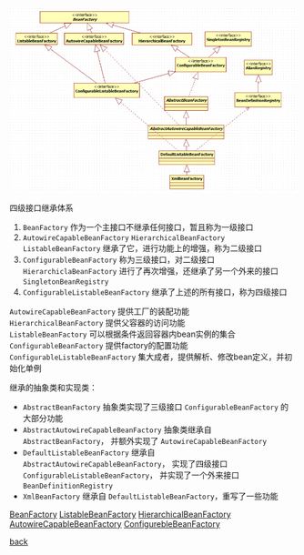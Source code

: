 ![体系结构图](../image/1.png)  

四级接口继承体系  
  1. `BeanFactory` 作为一个主接口不继承任何接口，暂且称为一级接口  
  2. `AutowireCapableBeanFactory` `HierarchicalBeanFactory` `ListableBeanFactory` 继承了它，进行功能上的增强，称为二级接口  
  3. `ConfigurableBeanFactory` 称为三级接口，对二级接口 `HierarchiclaBeanFactory` 进行了再次增强，还继承了另一个外来的接口 `SingletonBeanRegistry`  
  4. `ConfigurableListableBeanFactory` 继承了上述的所有接口，称为四级接口  

`AutowireCapableBeanFactory` 提供工厂的装配功能  
`HierarchicalBeanFactory` 提供父容器的访问功能  
`ListableBeanFactory` 可以根据条件返回容器内bean实例的集合  
`ConfigurableBeanFactory` 提供factory的配置功能  
`ConfigurableListableBeanFactory` 集大成者，提供解析、修改bean定义，并初始化单例  

继承的抽象类和实现类：  
  - `AbstractBeanFactory` 抽象类实现了三级接口 `ConfigurableBeanFactory` 的大部分功能  
  - `AbstractAutowireCapableBeanFactory` 抽象类继承自 `AbstractBeanFactory`， 并额外实现了 `AutowireCapableBeanFactory`  
  - `DefaultListableBeanFactory` 继承自 `AbstractAutowireCapableBeanFactory`， 实现了四级接口 `ConfigurableListableBeanFactory`， 并实现了一个外来接口 `BeanDefinitionRegistry`  
  - `XmlBeanFactory` 继承自 `DefaultListableBeanFactory`，重写了一些功能  

[BeanFactory](1/1.md) [ListableBeanFactory](1/2.md) [HierarchicalBeanFactory](1/3.md) [AutowireCapableBeanFactory](1/4.md) [ConfigurebleBeanFactory](1/5.md)  

[back](../2.md)  